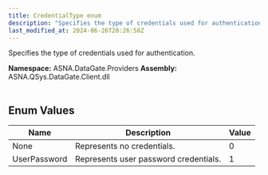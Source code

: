 ```yaml
---
title: CredentialType enum
description: "Specifies the type of credentials used for authentication. "
last_modified_at: 2024-06-26T20:26:58Z
---
```


Specifies the type of credentials used for authentication.

**Namespace:** ASNA.DataGate.Providers
**Assembly:** ASNA.QSys.DataGate.Client.dll
<br>
<br>

## Enum Values

| Name | Description | Value
| --- | --- | --- 
| None | Represents no credentials. | 0 |
| UserPassword | Represents user password credentials. | 1 |
